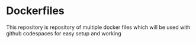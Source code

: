 # Dockerfiles
This repository is repository of multiple docker files which will be used with github codespaces for easy setup and working
